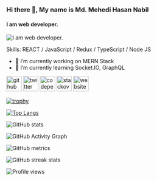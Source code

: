 ### Hi there 👋, My name is Md. Mehedi Hasan Nabil
#### I am web developer. 
![I am web developer.](https://i.ibb.co/Z6KRFZY/md-mehedi-hasan-nabil.jpg)

Skills:  REACT / JavaScript / Redux / TypeScript / Node JS

- 🔭 I’m currently working on MERN Stack
- 🌱 I’m currently learning Socket.IO, GraphQL


[<img src='https://cdn.jsdelivr.net/npm/simple-icons@3.0.1/icons/github.svg' alt='github' height='40'>](https://github.com/md-mehedi-hasan-nabil)  [<img src='https://cdn.jsdelivr.net/npm/simple-icons@3.0.1/icons/twitter.svg' alt='twitter' height='40'>](https://twitter.com/NabilMehedi)  [<img src='https://cdn.jsdelivr.net/npm/simple-icons@3.0.1/icons/codepen.svg' alt='codepen' height='40'>](https://codepen.io/mehedihasannabil49)  [<img src='https://cdn.jsdelivr.net/npm/simple-icons@3.0.1/icons/stackoverflow.svg' alt='stackoverflow' height='40'>](https://stackoverflow.com/users/md-mehedi-hasan-nabil)  [<img src='https://cdn.jsdelivr.net/npm/simple-icons@3.0.1/icons/icloud.svg' alt='website' height='40'>](https://sleepy-pasteur-968636.netlify.app/)  

[![trophy](https://github-profile-trophy.vercel.app/?username=md-mehedi-hasan-nabil)](https://github.com/ryo-ma/github-profile-trophy)

[![Top Langs](https://github-readme-stats.vercel.app/api/top-langs/?username=md-mehedi-hasan-nabil)](https://github.com/anuraghazra/github-readme-stats)

![GitHub stats](https://github-readme-stats.vercel.app/api?username=md-mehedi-hasan-nabil&show_icons=true)  

![GitHub Activity Graph](https://activity-graph.herokuapp.com/graph?username=md-mehedi-hasan-nabil)  

![GitHub metrics](https://metrics.lecoq.io/md-mehedi-hasan-nabil)  

![GitHub streak stats](https://github-readme-streak-stats.herokuapp.com/?user=md-mehedi-hasan-nabil)  

![Profile views](https://gpvc.arturio.dev/md-mehedi-hasan-nabil)  
